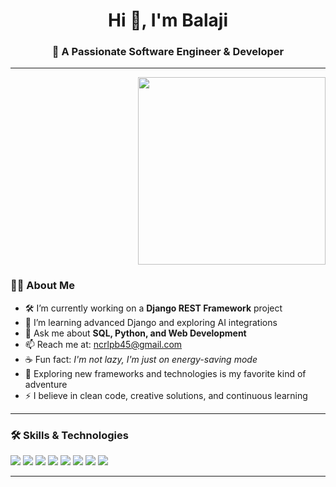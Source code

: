 <h1 align="center">Hi 👋, I'm Balaji</h1>
<h3 align="center">🚀 A Passionate Software Engineer & Developer</h3>

---
<p align="right">
  <img src="https://raw.githubusercontent.com/saadeghi/saadeghi/main/animat-coding.gif" width="300"/>
</p>



### 👨‍💻 About Me

- 🛠️ I’m currently working on a **Django REST Framework** project  
- 🌱 I’m learning advanced Django and exploring AI integrations  
- 💬 Ask me about **SQL, Python, and Web Development**  
- 📫 Reach me at: [ncrlpb45@gmail.com](mailto:ncrlpb45@gmail.com)  
- ☕ Fun fact: *I'm not lazy, I'm just on energy-saving mode*  
- 🧠 Exploring new frameworks and technologies is my favorite kind of adventure
- ⚡ I believe in clean code, creative solutions, and continuous learning  

---

### 🛠️ Skills & Technologies

<p align="left">
  <img src="https://img.shields.io/badge/PYTHON-3670A0?style=for-the-badge&logo=python&logoColor=white"/>
  <img src="https://img.shields.io/badge/SQL-003B57?style=for-the-badge&logo=mysql&logoColor=white"/>
  <img src="https://img.shields.io/badge/GIT-F05032?style=for-the-badge&logo=git&logoColor=white"/>
  <img src="https://img.shields.io/badge/DJANGO-092E20?style=for-the-badge&logo=django&logoColor=white"/>
  <img src="https://img.shields.io/badge/HTML5-E34F26?style=for-the-badge&logo=html5&logoColor=white"/>
  <img src="https://img.shields.io/badge/CSS3-1572B6?style=for-the-badge&logo=css3&logoColor=white"/>
  <img src="https://img.shields.io/badge/BOOTSTRAP-563D7C?style=for-the-badge&logo=bootstrap&logoColor=white"/>
  <img src="https://img.shields.io/badge/JENKINS-D24939?style=for-the-badge&logo=jenkins&logoColor=white"/>
</p>

---
